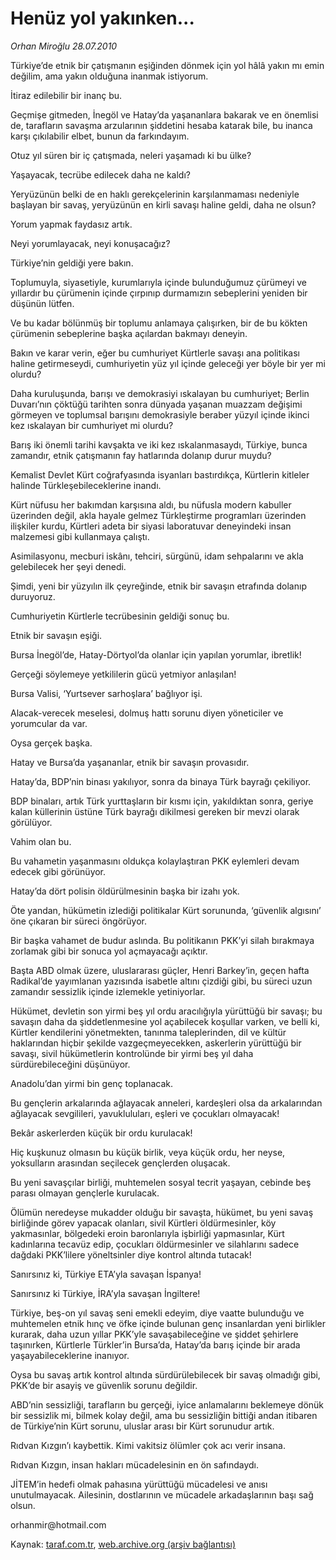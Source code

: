 # Henüz yol yakınken...

*Orhan Miroğlu 28.07.2010*

<div class="yazi"><p>Türkiye’de etnik bir çatışmanın eşiğinden dönmek için yol hâlâ yakın mı emin değilim, ama yakın olduğuna inanmak istiyorum.</p>
<p>İtiraz edilebilir bir inanç bu.</p>
<p>Geçmişe gitmeden, İnegöl ve Hatay’da yaşananlara bakarak ve en önemlisi de, tarafların savaşma arzularının şiddetini hesaba katarak bile, bu inanca karşı çıkılabilir elbet, bunun da farkındayım.</p>
<p>Otuz yıl süren bir iç çatışmada, neleri yaşamadı ki bu ülke?</p>
<p>Yaşayacak, tecrübe edilecek daha ne kaldı?</p>
<p>Yeryüzünün belki de en haklı gerekçelerinin karşılanmaması nedeniyle başlayan bir savaş, yeryüzünün en kirli savaşı haline geldi, daha ne olsun?</p>
<p>Yorum yapmak faydasız artık.</p>
<p>Neyi yorumlayacak, neyi konuşacağız?</p>
<p>Türkiye’nin geldiği yere bakın.</p>
<p>Toplumuyla, siyasetiyle, kurumlarıyla içinde bulunduğumuz çürümeyi ve yıllardır bu çürümenin içinde çırpınıp durmamızın sebeplerini yeniden bir düşünün lütfen.</p>
<p>Ve bu kadar bölünmüş bir toplumu anlamaya çalışırken, bir de bu kökten çürümenin sebeplerine başka açılardan bakmayı deneyin.</p>
<p>Bakın ve karar verin, eğer bu cumhuriyet Kürtlerle savaşı ana politikası haline getirmeseydi, cumhuriyetin yüz yıl içinde geleceği yer böyle bir yer mi olurdu?</p>
<p>Daha kuruluşunda, barışı ve demokrasiyi ıskalayan bu cumhuriyet; Berlin Duvarı’nın çöktüğü tarihten sonra dünyada yaşanan muazzam değişimi görmeyen ve toplumsal barışını demokrasiyle beraber yüzyıl içinde ikinci kez ıskalayan bir cumhuriyet mi olurdu?</p>
<p>Barış iki önemli tarihi kavşakta ve iki kez ıskalanmasaydı, Türkiye, bunca zamandır, etnik çatışmanın fay hatlarında dolanıp durur muydu?</p>
<p>Kemalist Devlet Kürt coğrafyasında isyanları bastırdıkça, Kürtlerin kitleler halinde Türkleşebileceklerine inandı.</p>
<p>Kürt nüfusu her bakımdan karşısına aldı, bu nüfusla modern kabuller üzerinden değil, akla hayale gelmez Türkleştirme programları üzerinden ilişkiler kurdu, Kürtleri adeta bir siyasi laboratuvar deneyindeki insan malzemesi gibi kullanmaya çalıştı.</p>
<p>Asimilasyonu, mecburi iskânı, tehciri, sürgünü, idam sehpalarını ve akla gelebilecek her şeyi denedi.</p>
<p>Şimdi, yeni bir yüzyılın ilk çeyreğinde, etnik bir savaşın etrafında dolanıp duruyoruz.</p>
<p>Cumhuriyetin Kürtlerle tecrübesinin geldiği sonuç bu.</p>
<p>Etnik bir savaşın eşiği.</p>
<p>Bursa İnegöl’de, Hatay-Dörtyol’da olanlar için yapılan yorumlar, ibretlik!</p>
<p>Gerçeği söylemeye yetkililerin gücü yetmiyor anlaşılan!</p>
<p>Bursa Valisi, ‘Yurtsever sarhoşlara’ bağlıyor işi.</p>
<p>Alacak-verecek meselesi, dolmuş hattı sorunu diyen yöneticiler ve yorumcular da var.</p>
<p>Oysa gerçek başka.</p>
<p>Hatay ve Bursa’da yaşananlar, etnik bir savaşın provasıdır.</p>
<p>Hatay’da, BDP’nin binası yakılıyor, sonra da binaya Türk bayrağı çekiliyor.</p>
<p>BDP binaları, artık Türk yurttaşların bir kısmı için, yakıldıktan sonra, geriye kalan küllerinin üstüne Türk bayrağı dikilmesi gereken bir mevzi olarak görülüyor.</p>
<p>Vahim olan bu.</p>
<p>Bu vahametin yaşanmasını oldukça kolaylaştıran PKK eylemleri devam edecek gibi görünüyor.</p>
<p>Hatay’da dört polisin öldürülmesinin başka bir izahı yok.</p>
<p>Öte yandan, hükümetin izlediği politikalar Kürt sorununda, ‘güvenlik algısını’ öne çıkaran bir süreci öngörüyor.</p>
<p>Bir başka vahamet de budur aslında. Bu politikanın PKK’yi silah bırakmaya zorlamak gibi bir sonuca yol açmayacağı açıktır.</p>
<p>Başta ABD olmak üzere, uluslararası güçler, Henri Barkey’in, geçen hafta Radikal’de yayımlanan yazısında isabetle altını çizdiği gibi, bu süreci uzun zamandır sessizlik içinde izlemekle yetiniyorlar.</p>
<p>Hükümet, devletin son yirmi beş yıl ordu aracılığıyla yürüttüğü bir savaşı; bu savaşın daha da şiddetlenmesine yol açabilecek koşullar varken, ve belli ki, Kürtler kendilerini yönetmekten, tanınma taleplerinden, dil ve kültür haklarından hiçbir şekilde vazgeçmeyecekken, askerlerin yürüttüğü bir savaşı, sivil hükümetlerin kontrolünde bir yirmi beş yıl daha sürdürebileceğini düşünüyor.</p>
<p>Anadolu’dan yirmi bin genç toplanacak.</p>
<p>Bu gençlerin arkalarında ağlayacak anneleri, kardeşleri olsa da arkalarından ağlayacak sevgilileri, yavukluluları, eşleri ve çocukları olmayacak!</p>
<p>Bekâr askerlerden küçük bir ordu kurulacak!</p>
<p>Hiç kuşkunuz olmasın bu küçük birlik, veya küçük ordu, her neyse, yoksulların arasından seçilecek gençlerden oluşacak.</p>
<p>Bu yeni savaşçılar birliği, muhtemelen sosyal tecrit yaşayan, cebinde beş parası olmayan gençlerle kurulacak.</p>
<p>Ölümün neredeyse mukadder olduğu bir savaşta, hükümet, bu yeni savaş birliğinde görev yapacak olanları, sivil Kürtleri öldürmesinler, köy yakmasınlar, bölgedeki eroin baronlarıyla işbirliği yapmasınlar, Kürt kadınlarına tecavüz edip, çocukları öldürmesinler ve silahlarını sadece dağdaki PKK’lilere yöneltsinler diye kontrol altında tutacak!</p>
<p>Sanırsınız ki, Türkiye ETA’yla savaşan İspanya!</p>
<p>Sanırsınız ki Türkiye, İRA’yla savaşan İngiltere!</p>
<p>Türkiye, beş-on yıl savaş seni emekli edeyim, diye vaatte bulunduğu ve muhtemelen etnik hınç ve öfke içinde bulunan genç insanlardan yeni birlikler kurarak, daha uzun yıllar PKK’yle savaşabileceğine ve şiddet şehirlere taşınırken, Kürtlerle Türkler’in Bursa’da, Hatay’da barış içinde bir arada yaşayabileceklerine inanıyor.</p>
<p>Oysa bu savaş artık kontrol altında sürdürülebilecek bir savaş olmadığı gibi, PKK’de bir asayiş ve güvenlik sorunu değildir.</p>
<p>ABD’nin sessizliği, tarafların bu gerçeği, iyice anlamalarını beklemeye dönük bir sessizlik mi, bilmek kolay değil, ama bu sessizliğin bittiği andan itibaren de Türkiye’nin Kürt sorunu, uluslar arası bir Kürt sorunudur artık.</p>
<p>Rıdvan Kızgın’ı kaybettik. Kimi vakitsiz ölümler çok acı verir insana.</p>
<p>Rıdvan Kızgın, insan hakları mücadelesinin en ön safındaydı.</p>
<p>JİTEM’in hedefi olmak pahasına yürüttüğü mücadelesi ve anısı unutulmayacak. Ailesinin, dostlarının ve mücadele arkadaşlarının başı sağ olsun.</p>
<p>orhanmir@hotmail.com</p></div>

Kaynak: [taraf.com.tr](http://www.taraf.com.tr:80/orhan-miroglu/makale-henuz-yol-yakinken.htm), [web.archive.org (arşiv bağlantısı)](http://web.archive.org/web/20100731042914/http://www.taraf.com.tr:80/orhan-miroglu/makale-henuz-yol-yakinken.htm)
